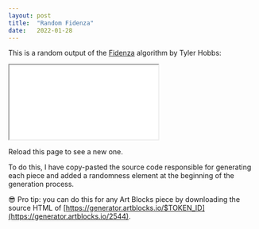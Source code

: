 ```yaml
---
layout: post
title:  "Random Fidenza"
date:   2022-01-28
---
```


This is a random output of the [Fidenza](https://tylerxhobbs.com/fidenza) algorithm by Tyler Hobbs:

<iframe class="canvas" src="/assets/fridenza.html"></iframe>

Reload this page to see a new one.

To do this, I have copy-pasted the source code responsible for generating each piece and added a randomness element at the beginning of the generation process. 

😎 Pro tip: you can do this for any Art Blocks piece by downloading the source HTML of [https://generator.artblocks.io/$TOKEN_ID](https://generator.artblocks.io/2544).
